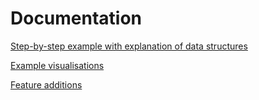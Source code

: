 # Documentation

[Step-by-step example with explanation of data structures](example_demo.md)

[Example visualisations](visual_examples.md)

[Feature additions](release_notes.md)

<br />
